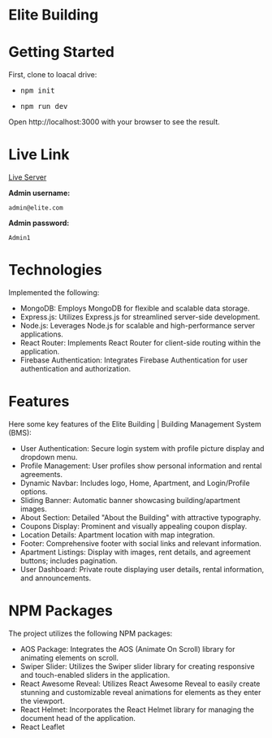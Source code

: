 # Elite Building

# Getting Started

First, clone to loacal drive:
- <pre>npm init</pre> 
- <pre>npm run dev</pre>
  
Open http://localhost:3000 with your browser to see the result.  

# Live Link

 [Live Server](https://elite-building.web.app/)

**Admin username:** <pre>`admin@elite.com`</pre>

**Admin password:** <pre>`Admin1`</pre>


# Technologies
Implemented the following:
-  MongoDB: Employs MongoDB for flexible and scalable data storage.
-  Express.js: Utilizes Express.js for streamlined server-side development.
-  Node.js: Leverages Node.js for scalable and high-performance server applications.
-  React Router: Implements React Router for client-side routing within the application.
-  Firebase Authentication: Integrates Firebase Authentication for user authentication and authorization.
  
# Features
Here some key features of the Elite Building | Building Management System (BMS):

- User Authentication: Secure login system with profile picture display and dropdown menu.
- Profile Management: User profiles show personal information and rental agreements.
- Dynamic Navbar: Includes logo, Home, Apartment, and Login/Profile options.
- Sliding Banner: Automatic banner showcasing building/apartment images.
- About Section: Detailed "About the Building" with attractive typography.
- Coupons Display: Prominent and visually appealing coupon display.
- Location Details: Apartment location with map integration.
- Footer: Comprehensive footer with social links and relevant information.
- Apartment Listings: Display with images, rent details, and agreement buttons; includes pagination.
- User Dashboard: Private route displaying user details, rental information, and announcements.

# NPM Packages
The project utilizes the following NPM packages:
-  AOS Package: Integrates the AOS (Animate On Scroll) library for animating elements on scroll.
-  Swiper Slider: Utilizes the Swiper slider library for creating responsive and touch-enabled sliders in the application.
-  React Awesome Reveal: Utilizes React Awesome Reveal to easily create stunning and customizable reveal animations for elements as they enter the viewport.
-  React Helmet: Incorporates the React Helmet library for managing the document head of the application.
-  React Leaflet

